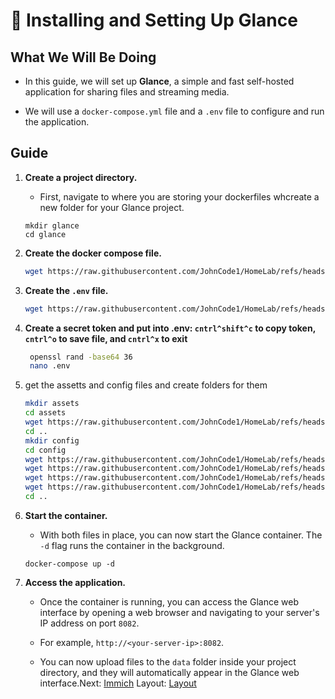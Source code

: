 # 📂 Installing and Setting Up Glance

## What We Will Be Doing

* In this guide, we will set up **Glance**, a simple and fast self-hosted application for sharing files and streaming media.

* We will use a `docker-compose.yml` file and a `.env` file to configure and run the application.

## Guide

1. **Create a project directory.**

   * First, navigate to where you are storing your dockerfiles whcreate a new folder for your Glance project. 

   ```
   mkdir glance
   cd glance
   ```

2. **Create the docker compose file.**
   ```bash
   wget https://raw.githubusercontent.com/JohnCode1/HomeLab/refs/heads/main/docker/glance/compose.yml
   ```

3. **Create the `.env` file.**
   
   ```bash
   wget https://raw.githubusercontent.com/JohnCode1/HomeLab/refs/heads/main/docker/glance/.env
   ```

4. **Create a secret token and put into .env: `cntrl^shift^c` to copy token, `cntrl^o` to save file, and `cntrl^x` to exit**
   ```bash
    openssl rand -base64 36
    nano .env
   ```
   
   
4. get the assetts and config files and create folders for them
   ```bash
   mkdir assets
   cd assets
   wget https://raw.githubusercontent.com/JohnCode1/HomeLab/refs/heads/main/docker/glance/assets/user.css
   cd ..
   mkdir config
   cd config
   wget https://raw.githubusercontent.com/JohnCode1/HomeLab/refs/heads/main/docker/glance/config/gaming.yml
   wget https://raw.githubusercontent.com/JohnCode1/HomeLab/refs/heads/main/docker/glance/config/glance.yml
   wget https://raw.githubusercontent.com/JohnCode1/HomeLab/refs/heads/main/docker/glance/config/home.yml
   wget https://raw.githubusercontent.com/JohnCode1/HomeLab/refs/heads/main/docker/glance/config/startpage.yml
   cd ..
   ```

4. **Start the container.**

   * With both files in place, you can now start the Glance container. The `-d` flag runs the container in the background.

   ```
   docker-compose up -d
   ```

5. **Access the application.**

   * Once the container is running, you can access the Glance web interface by opening a web browser and navigating to your server's IP address on port `8082`.

   * For example, `http://<your-server-ip>:8082`.

   * You can now upload files to the `data` folder inside your project directory, and they will automatically appear in the Glance web interface.Next: [Immich](../Immich)
Layout: [Layout](../Layout)
